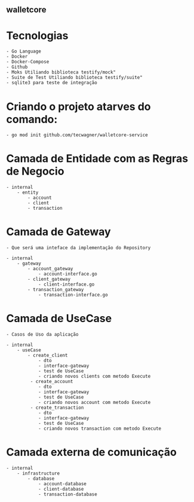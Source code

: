 ## walletcore

# Tecnologias

    - Go Language
    - Docker
    - Docker-Compose
    - Github
    - Moks Utiliando biblioteca testify/mock"
    - Suite de Test Utiliando biblioteca testify/suite"
    - sqlite3 para teste de integração

# Criando o projeto atarves do comando:

    - go mod init github.com/tecwagner/walletcore-service

# Camada de Entidade com as Regras de Negocio

    - internal
        - entity
            - account
            - client
            - transaction

# Camada de Gateway

    - Que será uma inteface da implementação do Repository

    - internal
        - gateway
            - account_gateway
                - account-interface.go
            - client_gateway
                - client-interface.go
            - transaction_gateway
                - transaction-interface.go

# Camada de UseCase

    - Casos de Uso da aplicação

    - internal
        - useCase
            - create_client
                - dto
                - interface-gateway
                - test de UseCase
                - criando novos clients com metodo Execute
             - create_account
                - dto
                - interface-gateway
                - test de UseCase
                - criando novos account com metodo Execute
             - create_transaction
                - dto
                - interface-gateway
                - test de UseCase
                - criando novos transaction com metodo Execute

# Camada externa de comunicação

    - internal
        - infrastructure
            - database
                - account-database
                - client-database
                - transaction-database

